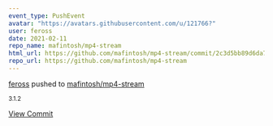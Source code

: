 ```yaml
---
event_type: PushEvent
avatar: "https://avatars.githubusercontent.com/u/121766?"
user: feross
date: 2021-02-11
repo_name: mafintosh/mp4-stream
html_url: https://github.com/mafintosh/mp4-stream/commit/2c3d5bb89d6da7aec4a833be094df175492b5520
repo_url: https://github.com/mafintosh/mp4-stream
---
```


<a href='https://github.com/feross' target='_blank'>feross</a> pushed to <a href='https://github.com/mafintosh/mp4-stream' target='_blank'>mafintosh/mp4-stream</a>

<small>3.1.2</small>

<a href='https://github.com/mafintosh/mp4-stream/commit/2c3d5bb89d6da7aec4a833be094df175492b5520' target='_blank'>View Commit</a>